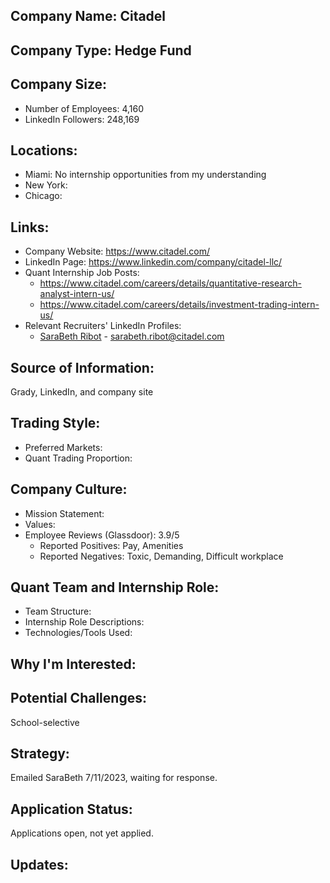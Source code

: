 ## Company Name: Citadel

## Company Type: Hedge Fund

## Company Size:
- Number of Employees: 4,160
- LinkedIn Followers: 248,169

## Locations:
- Miami: No internship opportunities from my understanding
- New York: 
- Chicago: 

## Links:
- Company Website: https://www.citadel.com/
- LinkedIn Page: https://www.linkedin.com/company/citadel-llc/
- Quant Internship Job Posts: 
  - https://www.citadel.com/careers/details/quantitative-research-analyst-intern-us/
  - https://www.citadel.com/careers/details/investment-trading-intern-us/
- Relevant Recruiters' LinkedIn Profiles: 
  - [SaraBeth Ribot](https://www.linkedin.com/in/sbribot/) - sarabeth.ribot@citadel.com

## Source of Information:
Grady, LinkedIn, and company site

## Trading Style:
- Preferred Markets: 
- Quant Trading Proportion: 

## Company Culture:
- Mission Statement: 
- Values: 
- Employee Reviews (Glassdoor): 3.9/5
  - Reported Positives: Pay, Amenities
  - Reported Negatives: Toxic, Demanding, Difficult workplace

## Quant Team and Internship Role:
- Team Structure: 
- Internship Role Descriptions: 
- Technologies/Tools Used: 

## Why I'm Interested:

## Potential Challenges: 
School-selective

## Strategy:
Emailed SaraBeth 7/11/2023, waiting for response.

## Application Status:
Applications open, not yet applied.

## Updates:
